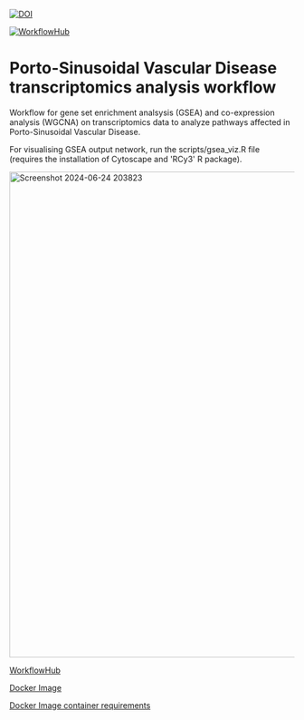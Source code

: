 
[![DOI](https://zenodo.org/badge/DOI/10.5281/zenodo.11656581.svg)](https://doi.org/10.5281/zenodo.11656581)

[![WorkflowHub](https://doi.org/10.48546/WORKFLOWHUB.WORKFLOW.1040.1/badge.svg)](https://doi.org/10.48546/WORKFLOWHUB.WORKFLOW.1040.1)


# Porto-Sinusoidal Vascular Disease transcriptomics analysis workflow

Workflow for gene set enrichment analsysis (GSEA) and co-expression analysis (WGCNA) on transcriptomics data to analyze pathways affected in Porto-Sinusoidal Vascular Disease.

For visualising GSEA output network, run the scripts/gsea_viz.R file (requires the installation of Cytoscape and 'RCy3' R package).

<img width="857" alt="Screenshot 2024-06-24 203823" src="https://github.com/ashviyer/PSVD-transcriptomics-workflow/assets/37527519/358a0a2f-4fe7-44b2-bdc3-f701a0cbe528">


[WorkflowHub](https://workflowhub.eu/workflows/1040)

[Docker Image](https://hub.docker.com/layers/ashiyer/psvd_workflow/r-4.4-packages/images/sha256-cb20af41e91bb644a42954cc12c890e00d4150e4658eb1b1cb415afac244e1d7?context=repo)

[Docker Image container requirements](https://zenodo.org/records/11656581)
 
